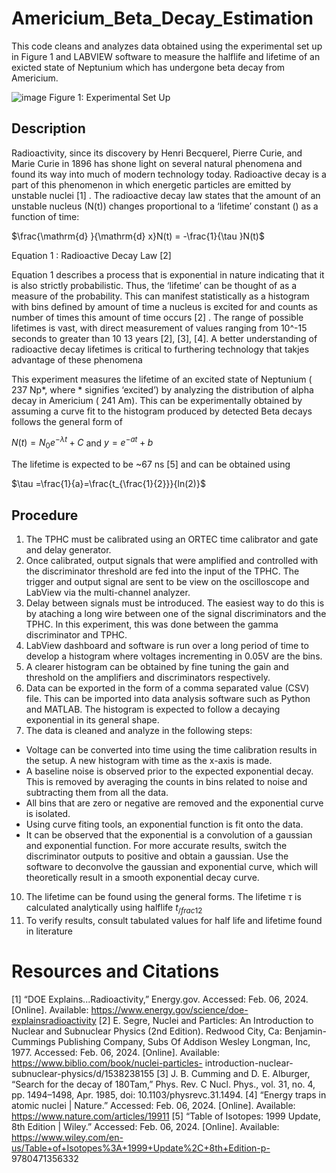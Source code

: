 # Americium_Beta_Decay_Estimation
This code cleans and analyzes data obtained using the experimental set up in Figure 1 and LABVIEW software to measure the halflife and lifetime of an exicted state of Neptunium which has undergone beta decay from Americium.

![image](https://github.com/Ekin-Deren-Yelken/Americium_Beta_Decay_Estimation/assets/128660105/4aa90410-460c-4c9d-9b83-b6c13b11948c)
Figure 1: Experimental Set Up

## Description
Radioactivity, since its discovery by Henri Becquerel, Pierre Curie, and Marie Curie in 1896 has shone light on several natural phenomena and found its way into much of modern technology today. Radioactive decay is a part of this phenomenon in which energetic particles are emitted by unstable nuclei [1] . The radioactive decay law states that the amount of an unstable nucleus (N(t)) changes proportional to a ‘lifetime’ constant () as a function of time:

$\frac{\mathrm{d} }{\mathrm{d} x}N(t) = -\frac{1}{\tau }N(t)$

Equation 1 : Radioactive Decay Law [2]

Equation 1 describes a process that is exponential in nature indicating that it is also strictly probabilistic. Thus, the ‘lifetime’ can be thought of as a measure of the probability. This can manifest statistically as a histogram with bins defined by amount of time a nucleus is excited for and counts as number of times this amount of time occurs [2] . The range of possible lifetimes is vast, with direct measurement of values ranging from 10^-15 seconds to greater than 10 13 years [2], [3], [4]. A better understanding of radioactive decay lifetimes is critical to furthering technology that takjes advantage of these phenomena 

This experiment measures the lifetime of an excited state of Neptunium ( 237 Np*, where * signifies ‘excited’) by analyzing the distribution of alpha decay in Americium ( 241 Am). This can be experimentally obtained by assuming a curve fit to the histogram produced by detected Beta decays follows the general form of 

$N(t)=N_{0}e^{-\lambda t}+C$ and $y=e^{-at}+b$

The lifetime is expected to be ~67 ns [5] and can be obtained using

$\tau =\frac{1}{a}=\frac{t_{\frac{1}{2}}}{ln(2)}$

## Procedure
1. The TPHC must be calibrated using an ORTEC time calibrator and gate and delay generator.
2. Once calibrated, output signals that were amplified and controlled with the discriminator threshold are fed into the input of the TPHC. The trigger and output signal are sent to be view on the oscilloscope and LabView via the multi-channel analyzer.
3. Delay between signals must be introduced. The easiest way to do this is by ataching a long wire between one of the signal discriminators and the TPHC. In this experiment, this was done between the gamma discriminator and TPHC.
4. LabView dashboard and software is run over a long period of time to develop a histogram where voltages incrementing in 0.05V are the bins.
5. A clearer histogram can be obtained by fine tuning the gain and threshold on the amplifiers and discriminators respectively.
6. Data can be exported in the form of a comma separated value (CSV) file. This can be imported into data analysis software such as Python and MATLAB. The histogram is expected to follow a decaying exponential in its general shape.
8. The data is cleaned and analyze in the following steps:
- Voltage can be converted into time using the time calibration results in the setup. A new histogram with time as the x-axis is made.
- A baseline noise is observed prior to the expected exponential decay. This is removed by averaging the counts in bins related to noise and subtracting them from all the data.
- All bins that are zero or negative are removed and the exponential curve is isolated.
- Using curve fiting tools, an exponential function is fit onto the data.
- It can be observed that the exponential is a convolution of a gaussian and exponential function. For more accurate results, switch the discriminator outputs to positive and obtain a gaussian. Use the software to deconvolve the gaussian and exponential curve, which will theoretically result in a smooth exponential decay curve.
10. The lifetime can be found using the general forms. The lifetime $\tau$ is calculated analytically using halflife $t_{/frac{1}{2}}$
11. To verify results, consult tabulated values for half life and lifetime found in literature


# Resources and Citations
[1] “DOE Explains...Radioactivity,” Energy.gov. Accessed: Feb. 06, 2024. [Online]. Available: https://www.energy.gov/science/doe-explainsradioactivity
[2] E. Segre, Nuclei and Particles: An Introduction to Nuclear and Subnuclear Physics (2nd Edition). Redwood City, Ca: Benjamin-Cummings Publishing Company, Subs Of Addison Wesley Longman, Inc, 1977. Accessed: Feb. 06, 2024. [Online]. Available: https://www.biblio.com/book/nuclei-particles- introduction-nuclear-subnuclear-physics/d/1538238155
[3] J. B. Cumming and D. E. Alburger, “Search for the decay of 180Tam,” Phys. Rev. C Nucl. Phys., vol. 31, no. 4, pp. 1494–1498, Apr. 1985, doi: 10.1103/physrevc.31.1494.
[4] “Energy traps in atomic nuclei | Nature.” Accessed: Feb. 06, 2024. [Online]. Available: https://www.nature.com/articles/19911
[5] “Table of Isotopes: 1999 Update, 8th Edition | Wiley.” Accessed: Feb. 06, 2024. [Online]. Available: https://www.wiley.com/en-us/Table+of+Isotopes%3A+1999+Update%2C+8th+Edition-p- 9780471356332
